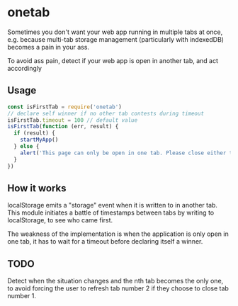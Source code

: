 # onetab

Sometimes you don't want your web app running in multiple tabs at once, e.g. because multi-tab storage management (particularly with indexedDB) becomes a pain in your ass.

To avoid ass pain, detect if your web app is open in another tab, and act accordingly

## Usage

```js
const isFirstTab = require('onetab')
// declare self winner if no other tab contests during timeout
isFirstTab.timeout = 100 // default value
isFirstTab(function (err, result) {
  if (result) {
    startMyApp()
  } else {
    alert('This page can only be open in one tab. Please close either this or the other tab.')
  }
})
```

## How it works

localStorage emits a "storage" event when it is written to in another tab. This module initiates a battle of timestamps between tabs by writing to localStorage, to see who came first.

The weakness of the implementation is when the application is only open in one tab, it has to wait for a timeout before declaring itself a winner.

## TODO

Detect when the situation changes and the nth tab becomes the only one, to avoid forcing the user to refresh tab number 2 if they choose to close tab number 1.
